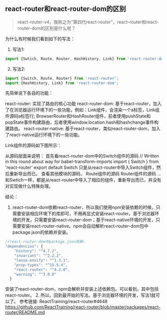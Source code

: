 ## react-router和react-router-dom的区别

> react-router-v4，我称之为“第四代react-router”，react-router和react-router-dom的区别是什么呢？


为什么有时候我们看到如下的写法：

1. 写法1:

``` js
import {Swtich, Route, Router, HashHistory, Link} from 'react-router-dom';
```
2. 写法2:

```js
import {Switch, Route, Router} from 'react-router';
import {HashHistory, Link} from 'react-router-dom';
```

先简单说下各自的功能：

react-router: 实现了路由的核心功能
react-router-dom: 基于react-router，加入了在浏览器运行环境下的一些功能，例如：Link组件，会渲染一个a标签，Link组件源码a标签行; BrowserRouter和HashRouter组件，前者使用pushState和popState事件构建路由，后者使用window.location.hash和hashchange事件构建路由。
react-router-native: 基于react-router，类似react-router-dom，加入了react-native运行环境下的一些功能。

Link组件的源码如下图所示：

从源码层面来说明：
首先看react-router-dom中的Switch组件的源码
// Written in this round about way for babel-transform-imports
import { Switch } from 'react-router'
export default Switch
只是从react-router中导入Switch组件，然后重新导出而已。
查看其他模块的源码，
Route组件的源码
Router组件的源码
...
和Swtich一样，都是从react-router中导入了相应的组件，重新导出而已，并没有对实现做什么特殊处理。

结论：
1. react-router-dom依赖react-router，所以我们使用npm安装依赖的时候，只需要安装相应环境下的库即可，不用再显式安装react-router。基于浏览器环境的开发，只需要安装react-router-dom；基于react-native环境的开发，只需要安装react-router-native。npm会自动解析react-router-dom包中package.json的依赖并安装。

```js
//react-router-dom中package.json依赖:
"dependencies": {
    "history": "^4.7.2",
    "invariant": "^2.2.2",
    "loose-envify": "^1.3.1",
    "prop-types": "^15.5.4",
    "react-router": "^4.2.0",
    "warning": "^3.0.0"
  }
```
安装了react-router-dom，npm会解析并安装上述依赖包。可以看到，其中包括react-router。
2. 所以，回到最开始的写法。基于浏览器环境的开发，写法1就可以了。
参考链接:
ReactTraining/react-router#4648
https://github.com/ReactTraining/react-router/blob/master/packages/react-router/README.md
